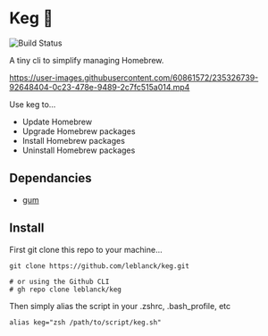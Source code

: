 # Keg 🍻

![Build Status](https://github.com/leblanck/keg/actions/workflows/shellcheck.yml/badge.svg)

A tiny cli to simplify managing Homebrew.

https://user-images.githubusercontent.com/60861572/235326739-92648404-0c23-478e-9489-2c7fc515a014.mp4

Use keg to...
- Update Homebrew
- Upgrade Homebrew packages
- Install Homebrew packages
- Uninstall Homebrew packages

## Dependancies
- [gum](https://github.com/charmbracelet/gum)

## Install

First git clone this repo to your machine...

```shell
git clone https://github.com/leblanck/keg.git

# or using the Github CLI
# gh repo clone leblanck/keg
```

Then simply alias the script in your .zshrc, .bash_profile, etc

```shell
alias keg="zsh /path/to/script/keg.sh"
```
